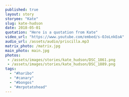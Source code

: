 ```yaml
---
published: true
layout: story
storyee: "Kate"
slug: kate-hudson
date: 2018-05-01
quotation: "Here is a quotation from Kate"
video_url: "https://www.youtube.com/embed/s-OJoLnkEoA"
audio_url: /assets/audio/priscilla.mp3
matrix_photo: /matrix.jpg
main_photo: main.jpg
photos: 
 - /assets/images/stories/kate_hudson/DSC_1861.png
 - /assets/images/stories/kate_hudson/DSC_1889.png
tags:
  - "#haribo"
  - "#canary"
  - "#bongos"
  - "#mrpotatohead"
---
```


